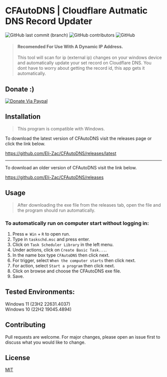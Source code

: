 # CFAutoDNS | Cloudflare Autmatic DNS Record Updater
<img alt="GitHub last commit (branch)" src="https://img.shields.io/github/last-commit/Eli-Zac/CFAutoDNS/main"> <img alt="GitHub contributors" src="https://img.shields.io/github/contributors/Eli-Zac/CFAutoDNS"> <img alt="GitHub" src="https://img.shields.io/github/license/Eli-Zac/CFAutoDNS?color=white">

> #### Recomended For Use With A Dynamic IP Address.
> This tool will scan for ip (external ip) changes on your windows device and automatically update your set record on Cloudflare DNS. You dont have to worry about getting the record id, this app gets it automatically.

## Donate :)
[![Donate Via Paypal](https://www.paypalobjects.com/en_US/i/btn/btn_donateCC_LG.gif)](https://store.spectracraft.com.au/category/454558)


## Installation
> This program is compatible with Windows.

To download the latest version of CFAutoDNS visit the releases page or click the link below.

https://github.com/Eli-Zac/CFAutoDNS/releases/latest
___
To download an older version of CFAutoDNS visit the link below.

https://github.com/Eli-Zac/CFAutoDNS/releases


## Usage
> After downloading the exe file from the releases tab, open the file and the program should run automatically. 

### To automatically run on computer start without logging in:
1. Press ```⊞ Win``` + ```R``` to open run.
2. Type in ```taskschd.msc``` and press enter.
3. Click on ```Task Scheduler Library``` in the left menu.
4. Under actions, click on ```Create Basic Task...```.
5. In the name box type ```CFAutoDNS``` then click next.
6. For trigger, select ```When the computer starts``` then click next.
7. For action, select ```Start a program``` then click next.
8. Click on browse and choose the CFAutoDNS exe file.
9. Save.


## Tested Environments:
Windows 11 (23H2 22631.4037)<br />
Windows 10 (22H2 19045.4894)<br />

## Contributing
Pull requests are welcome. For major changes, please open an issue first to discuss what you would like to change.

## License
[MIT](https://github.com/Eli-Zac/CFAutoDNS/blob/main/LICENSE)
